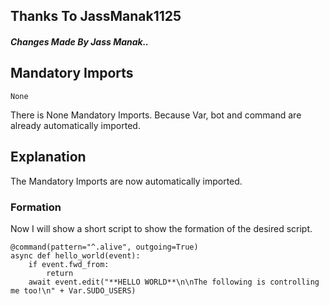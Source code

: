 ## Thanks To JassManak1125

##### Changes Made By Jass Manak..

## Mandatory Imports
```python3
None
```
There is None Mandatory Imports. Because Var, bot and command are already automatically imported.

## Explanation
The Mandatory Imports are now automatically imported.

### Formation
Now I will show a short script to show the formation of the desired script.
```python3
@command(pattern="^.alive", outgoing=True)
async def hello_world(event):
    if event.fwd_from:
        return
    await event.edit("**HELLO WORLD**\n\nThe following is controlling me too!\n" + Var.SUDO_USERS)
```
